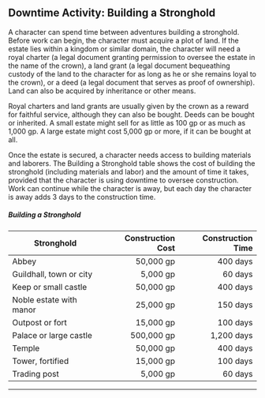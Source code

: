 ﻿## Downtime Activity: Building a Stronghold

A character can spend time between adventures building a stronghold. Before work can begin, the character must acquire a plot of land. If the estate lies within a kingdom or similar domain, the character will need a royal charter (a legal document granting permission to oversee the estate in the name of the crown), a land grant (a legal document bequeathing custody of the land to the character for as long as he or she remains loyal to the crown), or a deed (a legal document that serves as proof of ownership). Land can also be acquired by inheritance or other means.

Royal charters and land grants are usually given by the crown as a reward for faithful service, although they can also be bought. Deeds can be bought or inherited. A small estate might sell for as little as 100 gp or as much as 1,000 gp. A large estate might cost 5,000 gp or more, if it can be bought at all.

Once the estate is secured, a character needs access to building materials and laborers. The Building a Stronghold table shows the cost of building the stronghold (including materials and labor) and the amount of time it takes, provided that the character is using downtime to oversee construction. Work can continue while the character is away, but each day the character is away adds 3 days to the construction time.

##### Building a Stronghold
| Stronghold              | Construction Cost | Construction Time |
|-------------------------|------------------:|------------------:|
| Abbey                   |         50,000 gp |          400 days |
| Guildhall, town or city |          5,000 gp |           60 days |
| Keep or small castle    |         50,000 gp |          400 days |
| Noble estate with manor |         25,000 gp |          150 days |
| Outpost or fort         |         15,000 gp |          100 days |
| Palace or large castle  |        500,000 gp |        1,200 days |
| Temple                  |         50,000 gp |          400 days |
| Tower, fortified        |         15,000 gp |          100 days |
| Trading post            |          5,000 gp |           60 days |

---

